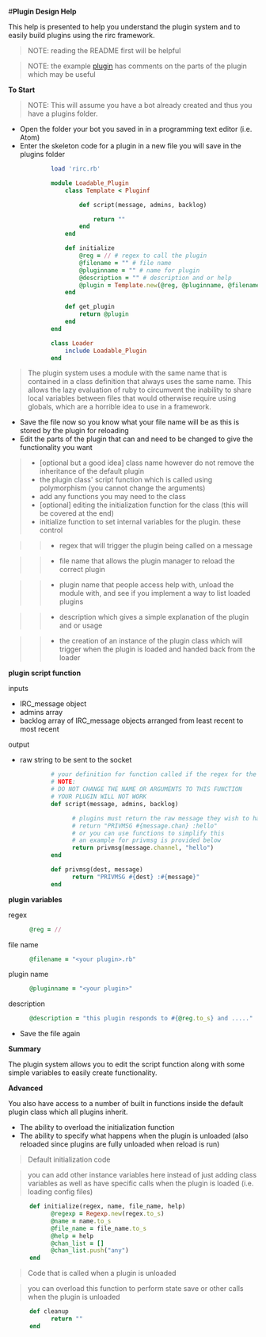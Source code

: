 #**Plugin Design Help**

This help is presented to help you understand the plugin system and to easily build plugins using the rirc framework.

> NOTE: reading the README first will be helpful

> NOTE: the example [plugin](https://github.com/The-Duchess/ruby-irc-framework/blob/master/exampleplugin.rb) has comments on the parts of the plugin which may be useful

**To Start**

> NOTE: This will assume you have a bot already created and thus you have a plugins folder.

- Open the folder your bot you saved in in a programming text editor (i.e. Atom)
- Enter the skeleton code for a plugin in a new file you will save in the plugins folder


```ruby
            load 'rirc.rb'

            module Loadable_Plugin
            	class Template < Pluginf

            		def script(message, admins, backlog)

            			return ""
            		end
            	end

            	def initialize
            		@reg = // # regex to call the plugin
            		@filename = "" # file name
            		@pluginname = "" # name for plugin
            		@description = "" # description and or help
            		@plugin = Template.new(@reg, @pluginname, @filename, @description)
            	end

            	def get_plugin
            		return @plugin
            	end
            end

            class Loader
            	include Loadable_Plugin
            end
```

> The plugin system uses a module with the same name that is contained in a class definition that always uses the same name. This allows the lazy evaluation of ruby to circumvent the inability to share local variables between files that would otherwise require using globals, which are a horrible idea to use in a framework.

- Save the file now so you know what your file name will be as this is stored by the plugin for reloading
- Edit the parts of the plugin that can and need to be changed to give the functionality you want

>- [optional but a good idea] class name however do not remove the inheritance of the default plugin
>- the plugin class' script function which is called using polymorphism (you cannot change the arguments)
>- add any functions you may need to the class
>- [optional] editing the initialization function for the class (this will be covered at the end)
>- initialize function to set internal variables for the plugin. these control

>>- regex that will trigger the plugin being called on a message

>>- file name that allows the plugin manager to reload the correct plugin

>>- plugin name that people access help with, unload the module with, and see if you implement a way to list loaded plugins

>>- description which gives a simple explanation of the plugin and or usage

>>- the creation of an instance of the plugin class which will trigger when the plugin is loaded and handed back from the loader


**plugin script function**

inputs

- IRC_message object
- admins array
- backlog array of IRC_message objects arranged from least recent to most recent


output

- raw string to be sent to the socket


```ruby
            # your definition for function called if the regex for the plugin matches the message.message
            # NOTE:
            # DO NOT CHANGE THE NAME OR ARGUMENTS TO THIS FUNCTION
            # YOUR PLUGIN WILL NOT WORK
            def script(message, admins, backlog)

                  # plugins must return the raw message they wish to have sent to the socket
                  # return "PRIVMSG #{message.chan} :hello"
                  # or you can use functions to simplify this
                  # an example for privmsg is provided below
                  return privmsg(message.channel, "hello")
            end

            def privmsg(dest, message)
                  return "PRIVMSG #{dest} :#{message}"
            end
```


**plugin variables**

regex


```ruby
      @reg = //
```

file name


```ruby
      @filename = "<your plugin>.rb"
```


plugin name


```ruby
      @pluginname = "<your plugin>"
```

description


```ruby
      @description = "this plugin responds to #{@reg.to_s} and ....."
```

- Save the file again

**Summary**

The plugin system allows you to edit the script function along with some simple variables to easily create functionality.

**Advanced**

You also have access to a number of built in functions inside the default plugin class which all plugins inherit.

- The ability to overload the initialization function
- The ability to specify what happens when the plugin is unloaded (also reloaded since plugins are fully unloaded when reload is run)

> Default initialization code

> you can add other instance variables here instead of just adding class variables as well as have specific calls when the plugin is loaded (i.e. loading config files)

```ruby
      def initialize(regex, name, file_name, help)
            @regexp = Regexp.new(regex.to_s)
            @name = name.to_s
            @file_name = file_name.to_s
            @help = help
            @chan_list = []
            @chan_list.push("any")
      end
```

> Code that is called when a plugin is unloaded

> you can overload this function to perform state save or other calls when the plugin is unloaded

```ruby
      def cleanup
            return ""
      end
```
